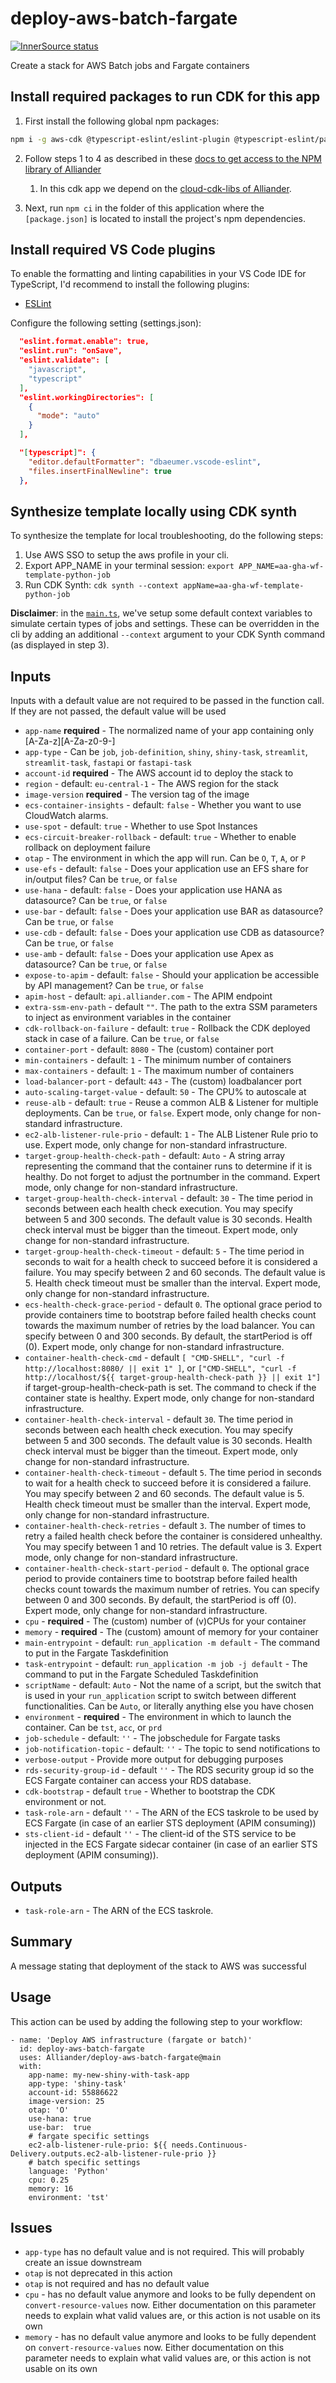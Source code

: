 # deploy-aws-batch-fargate

[![InnerSource status](https://innersource.cf.alliander.com/api/badge/@Alliander/deploy-aws-batch-fargate)](https://innersource.cf.alliander.com)

Create a stack for AWS Batch jobs and Fargate containers

## Install required packages to run CDK for this app

1. First install the following global npm packages:

```bash
npm i -g aws-cdk @typescript-eslint/eslint-plugin @typescript-eslint/parser eslint jest ts-node typescript
```

2. Follow steps 1 to 4 as described in these [docs to get access to the NPM library of Alliander](https://alliander.atlassian.net/wiki/spaces/CLOUD/pages/2512454472/Alliander+NPM+packages+gebruiken)

   1. In this cdk app we depend on the [cloud-cdk-libs of Alliander](https://github.com/Alliander/cloud-cdk-libs).

3. Next, run `npm ci` in the folder of this application where the `[package.json]` is located to install the project's npm dependencies.

## Install required VS Code plugins

To enable the formatting and linting capabilities in your VS Code IDE for TypeScript, I'd recommend to install the following plugins:

- [ESLint](https://marketplace.visualstudio.com/items?itemName=dbaeumer.vscode-eslint)

Configure the following setting (settings.json):

```json
  "eslint.format.enable": true,
  "eslint.run": "onSave",
  "eslint.validate": [
    "javascript",
    "typescript"
  ],
  "eslint.workingDirectories": [
    {
      "mode": "auto"
    }
  ],

  "[typescript]": {
    "editor.defaultFormatter": "dbaeumer.vscode-eslint",
    "files.insertFinalNewline": true
  },
```

## Synthesize template locally using CDK synth

To synthesize the template for local troubleshooting, do the following steps:

1. Use AWS SSO to setup the aws profile in your cli.
2. Export APP_NAME in your terminal session: `export APP_NAME=aa-gha-wf-template-python-job`
3. Run CDK Synth: `cdk synth --context appName=aa-gha-wf-template-python-job`

**Disclaimer**: in the [`main.ts`](main.ts), we've setup some default context variables to simulate certain types of jobs and settings. These can be overridden in the cli by adding an additional `--context` argument to your CDK Synth command (as displayed in step 3).

## Inputs

Inputs with a default value are not required to be passed in the function call. If they are not passed, the default value will be used

- `app-name` **required** - The normalized name of your app containing only [A-Za-z][A-Za-z0-9-]
- `app-type` - Can be `job`, `job-definition`, `shiny`, `shiny-task`, `streamlit`, `streamlit-task`, `fastapi` or `fastapi-task`
- `account-id` **required** - The AWS account id to deploy the stack to
- `region` - default: `eu-central-1` - The AWS region for the stack
- `image-version` **required** - The version tag of the image
- `ecs-container-insights` - default: `false` - Whether you want to use CloudWatch alarms.
- `use-spot` - default: `true` - Whether to use Spot Instances
- `ecs-circuit-breaker-rollback` - default: `true` - Whether to enable rollback on deployment failure
- `otap` - The environment in which the app will run. Can be `O`, `T`, `A`, or `P`
- `use-efs` - default: `false` - Does your application use an EFS share for in/output files? Can be `true`, or `false`
- `use-hana` - default: `false` - Does your application use HANA as datasource? Can be `true`, or `false`
- `use-bar` - default: `false` - Does your application use BAR as datasource? Can be `true`, or `false`
- `use-cdb` - default: `false` - Does your application use CDB as datasource? Can be `true`, or `false`
- `use-amb` - default: `false` - Does your application use Apex as datasource? Can be `true`, or `false`
- `expose-to-apim` - default: `false` - Should your application be accessible by API management? Can be `true`, or `false`
- `apim-host` - default: `api.alliander.com` - The APIM endpoint
- `extra-ssm-env-path` - default `""`. The path to the extra SSM parameters to inject as environment variables in the container
- `cdk-rollback-on-failure` - default: `true` - Rollback the CDK deployed stack in case of a failure. Can be `true`, or `false`
- `container-port` - default: `8080` - The (custom) container port
- `min-containers` - default: `1` - The minimum number of containers
- `max-containers` - default: `1` - The maximum number of containers
- `load-balancer-port` - default: `443` - The (custom) loadbalancer port
- `auto-scaling-target-value` - default: `50` - The CPU% to autoscale at
- `reuse-alb` - default: `true` - Reuse a common ALB & Listener for multiple deployments. Can be `true`, or `false`. Expert mode, only change for non-standard infrastructure.
- `ec2-alb-listener-rule-prio` - default: `1` - The ALB Listener Rule prio to use. Expert mode, only change for non-standard infrastructure.
- `target-group-health-check-path` - default: `Auto` - A string array representing the command that the container runs to determine if it is healthy. Do not forget to adjust the portnumber in the command. Expert mode, only change for non-standard infrastructure.
- `target-group-health-check-interval` - default: `30` - The time period in seconds between each health check execution. You may specify between 5 and 300 seconds. The default value is 30 seconds. Health check interval must be bigger than the timeout. Expert mode, only change for non-standard infrastructure.
- `target-group-health-check-timeout` - default: `5` - The time period in seconds to wait for a health check to succeed before it is considered a failure. You may specify between 2 and 60 seconds. The default value is 5. Health check timeout must be smaller than the interval. Expert mode, only change for non-standard infrastructure.
- `ecs-health-check-grace-period` - default `0`. The optional grace period to provide containers time to bootstrap before failed health checks count towards the maximum number of retries by the load balancer. You can specify between 0 and 300 seconds. By default, the startPeriod is off (0). Expert mode, only change for non-standard infrastructure.
- `container-health-check-cmd` - default `[ "CMD-SHELL", "curl -f http://localhost:8080/ || exit 1" ]`, or `["CMD-SHELL", "curl -f http://localhost/${{ target-group-health-check-path }} || exit 1"]` if target-group-health-check-path is set. The command to check if the container state is healthy. Expert mode, only change for non-standard infrastructure.
- `container-health-check-interval` - default `30`. The time period in seconds between each health check execution. You may specify between 5 and 300 seconds. The default value is 30 seconds. Health check interval must be bigger than the timeout. Expert mode, only change for non-standard infrastructure.
- `container-health-check-timeout` - default `5`. The time period in seconds to wait for a health check to succeed before it is considered a failure. You may specify between 2 and 60 seconds. The default value is 5. Health check timeout must be smaller than the interval. Expert mode, only change for non-standard infrastructure.
- `container-health-check-retries` - default `3`. The number of times to retry a failed health check before the container is considered unhealthy. You may specify between 1 and 10 retries. The default value is 3. Expert mode, only change for non-standard infrastructure.
- `container-health-check-start-period` - default `0`. The optional grace period to provide containers time to bootstrap before failed health checks count towards the maximum number of retries. You can specify between 0 and 300 seconds. By default, the startPeriod is off (0). Expert mode, only change for non-standard infrastructure.
- `cpu` - **required** - The (custom) number of (v)CPUs for your container
- `memory` - **required** - The (custom) amount of memory for your container
- `main-entrypoint` - default: `run_application -m default` - The command to put in the Fargate Taskdefinition
- `task-entrypoint` - default: `run_application -m job -j default` - The command to put in the Fargate Scheduled Taskdefinition
- `scriptName` - default: `Auto` - Not the name of a script, but the switch that is used in your `run_application` script to switch between different functionalities. Can be `Auto`, or literally anything else you have chosen
- `environment` - **required** - The environment in which to launch the container. Can be `tst`, `acc`, or `prd`
- `job-schedule` - default: `''` - The jobschedule for Fargate tasks
- `job-notification-topic` - default: `''` - The topic to send notifications to
- `verbose-output` - Provide more output for debugging purposes
- `rds-security-group-id` - default `''` - The RDS security group id so the ECS Fargate container can access your RDS database.
- `cdk-bootstrap` - default `true` - Whether to bootstrap the CDK environment or not.
- `task-role-arn` - default `''` - The ARN of the ECS taskrole to be used by ECS Fargate (in case of an earlier STS deployment (APIM consuming))
- `sts-client-id` - default `''` - The client-id of the STS service to be injected in the ECS Fargate sidecar container (in case of an earlier STS deployment (APIM consuming)).

## Outputs

- `task-role-arn` - The ARN of the ECS taskrole.

## Summary

A message stating that deployment of the stack to AWS was successful

## Usage

This action can be used by adding the following step to your workflow:

```
- name: 'Deploy AWS infrastructure (fargate or batch)'
  id: deploy-aws-batch-fargate
  uses: Alliander/deploy-aws-batch-fargate@main
  with:
    app-name: my-new-shiny-with-task-app
    app-type: 'shiny-task'
    account-id: 55886622
    image-version: 25
    otap: 'O'
    use-hana: true
    use-bar:  true
    # fargate specific settings
    ec2-alb-listener-rule-prio: ${{ needs.Continuous-Delivery.outputs.ec2-alb-listener-rule-prio }}
    # batch specific settings
    language: 'Python'
    cpu: 0.25
    memory: 16
    environment: 'tst'
```

## Issues

- `app-type` has no default value and is not required. This will probably create an issue downstream
- `otap` is not deprecated in this action
- `otap` is not required and has no default value
- `cpu` - has no default value anymore and looks to be fully dependent on `convert-resource-values` now. Either documentation on this parameter needs to explain what valid values are, or this action is not usable on its own
- `memory` - has no default value anymore and looks to be fully dependent on `convert-resource-values` now. Either documentation on this parameter needs to explain what valid values are, or this action is not usable on its own
